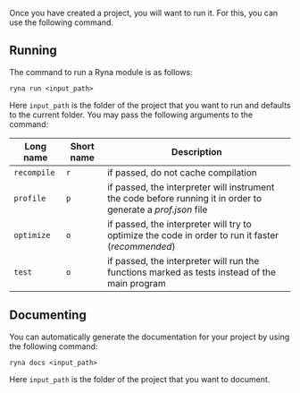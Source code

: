 Once you have created a project, you will want to run it. For this, you can use the following command.

## Running

The command to run a Ryna module is as follows:

```
ryna run <input_path>
```

Here `input_path` is the folder of the project that you want to run and defaults to the current folder. You may pass the following
arguments to the command:

| Long name   | Short name | Description                                                                                                   |
| ----------- | ---------- | ------------------------------------------------------------------------------------------------------------- |
| `recompile` | `r`        | if passed, do not cache compilation                                                                           |
| `profile`   | `p`        | if passed, the interpreter will instrument the code before running it in order to generate a *prof.json* file |
| `optimize`  | `o`        | if passed, the interpreter will try to optimize the code in order to run it faster (*recommended*)            |
| `test`      | `o`        | if passed, the interpreter will run the functions marked as tests instead of the main program                 |

## Documenting

You can automatically generate the documentation for your project by using the following command:

```
ryna docs <input_path>
```

Here `input_path` is the folder of the project that you want to document.
